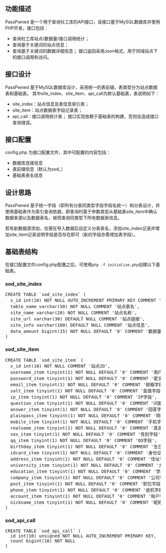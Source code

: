 ## 功能描述
PassPwned 是一个用于查询社工库的API接口，该接口基于MySQL数据库并使用PHP开发，接口包括：
* 查询社工库站点/数据量/接口调用统计；
* 查询基于关键词的站点信息；
* 查询基于关键词的数据详细信息；
接口返回采用Json格式，用于同域站点下的接口调用和访问。

## 接口设计
PassPwned 基于MySQL数据库设计，采用统一的表前缀，表类型分为站点数据表和基础表。
其中site_index、site_item、api_call为默认基础表，表说明如下：
* site_index：站点信息及表信息索引表；
* site_item：站点数据表字段记录表；
* api_call：接口调用统计表；
接口实现依赖于基础表的构建，否则会造成接口查询错误。

## 接口配置
config.php 为接口配置文件，其中可配置的内容包括：
* 数据库连接信息
* 表前缀信息（默认为sod_）
* 基础表表名信息

## 设计思路
PassPwned 基于统一字段（即所有分表同类型字段字段名统一）和分表设计，并使用基础表作为索引查询依据，即查询时基于参数类型从基础表site_item中确认数据来源以及数据表名，继而查询同类型下所有数据表信息。

若有新数据源添加，仅需在导入数据后自定义分表表名，添加site_index记录并增加site_item记录说明字段是否存在即可（新的字段亦需增加表字段）。

## 基础表结构
在接口配置文件config.php配置之后，可使用`php -f initialize.php`创建以下基础表。

### sod_site_index
<pre>
CREATE TABLE `sod_site_index` (
  s_id int(10) NOT NULL AUTO_INCREMENT PRIMARY KEY COMMENT '站点ID',
  table_name varchar(50) NOT NULL COMMENT '站点表名',
  site_name varchar(20) NOT NULL COMMENT '站点名称',
  site_url varchar(30) DEFAULT NULL COMMENT '站点链接',
  site_info varchar(100) DEFAULT NULL COMMENT '站点信息',
  data_amount bigint(15) NOT NULL DEFAULT '0' COMMENT '数据量'
)
</pre>

### sod_site_item
<pre>
CREATE TABLE `sod_site_item` (
  s_id int(10) NOT NULL COMMENT '站点ID',
  username_item tinyint(1) NOT NULL DEFAULT '0' COMMENT '用户名字段',
  password_item tinyint(1) NOT NULL DEFAULT '0' COMMENT '密文密码字段',
  email_item tinyint(1) NOT NULL DEFAULT '0' COMMENT '邮箱字段',
  salt_item tinyint(1) NOT NULL DEFAULT '0' COMMENT '盐值字段',
  ip_item tinyint(1) NOT NULL DEFAULT '0' COMMENT 'IP字段',
  question_item tinyint(1) NOT NULL DEFAULT '0' COMMENT '问题字段',
  answer_item tinyint(1) NOT NULL DEFAULT '0' COMMENT '回答字段',
  plainpass_item tinyint(1) NOT NULL DEFAULT '0' COMMENT '明文密码字段',
  mobile_item tinyint(1) NOT NULL DEFAULT '0' COMMENT '手机字段',
  realname_item tinyint(1) NOT NULL DEFAULT '0' COMMENT '真实姓名字段',
  sex_item tinyint(1) NOT NULL DEFAULT '0' COMMENT '性别字段',
  qq_item tinyint(1) NOT NULL DEFAULT '0' COMMENT 'QQ字段',
  birthday_item tinyint(1) NOT NULL DEFAULT '0' COMMENT '生日字段',
  idcard_item tinyint(1) NOT NULL DEFAULT '0' COMMENT '身份证字段',
  address_item tinyint(1) NOT NULL DEFAULT '0' COMMENT '住址字段',
  university_item tinyint(1) NOT NULL DEFAULT '0' COMMENT '大学字段',
  education_item tinyint(1) NOT NULL DEFAULT '0' COMMENT '学历字段',
  company_item tinyint(1) NOT NULL DEFAULT '0' COMMENT '公司字段',
  post_item tinyint(1) NOT NULL DEFAULT '0' COMMENT '职位字段',
  phone_item tinyint(1) NOT NULL DEFAULT '0' COMMENT '座机字段',
  account_item tinyint(1) NOT NULL DEFAULT '0' COMMENT '账户字段',
  nickname_item tinyint(1) NOT NULL DEFAULT '0' COMMENT '昵称字段'
)
</pre>

### sod_api_call
<pre>
CREATE TABLE `sod_api_call` (
  id int(10) unsigned NOT NULL AUTO_INCREMENT PRIMARY KEY,
  count bigint(10) NOT NULL
)
</pre>
